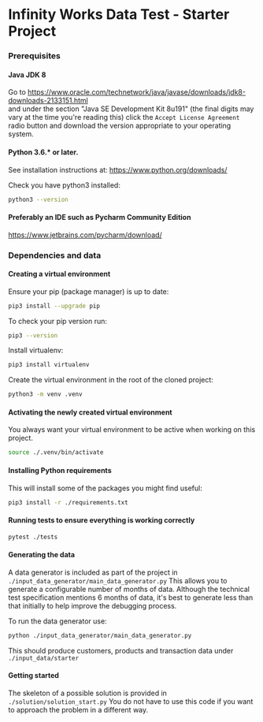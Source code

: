 # Infinity Works Data Test - Starter Project

### Prerequisites
#### Java JDK 8

Go to https://www.oracle.com/technetwork/java/javase/downloads/jdk8-downloads-2133151.html   
and under the section "Java SE Development Kit 8u191" (the final digits may vary at the time you're reading this)
click the `Accept License Agreement` radio button and download the version appropriate to your operating system.

#### Python 3.6.* or later.
 
See installation instructions at: https://www.python.org/downloads/
 
Check you have python3 installed:
```bash
python3 --version
```

#### Preferably an IDE such as Pycharm Community Edition

https://www.jetbrains.com/pycharm/download/


### Dependencies and data

#### Creating a virtual environment

Ensure your pip (package manager) is up to date:
```bash
pip3 install --upgrade pip
```
 
To check your pip version run:
```bash
pip3 --version
```
 
Install virtualenv:
```bash
pip3 install virtualenv
```
 
Create the virtual environment in the root of the cloned project:
```bash
python3 -m venv .venv
```

#### Activating the newly created virtual environment
 
You always want your virtual environment to be active when working on this project.
 
```bash
source ./.venv/bin/activate 
```

#### Installing Python requirements

This will install some of the packages you might find useful:  
```bash
pip3 install -r ./requirements.txt 
```

#### Running tests to ensure everything is working correctly

```bash
pytest ./tests
```

#### Generating the data

A data generator is included as part of the project in `./input_data_generator/main_data_generator.py`
This allows you to generate a configurable number of months of data.
Although the technical test specification mentions 6 months of data, it's best to generate
less than that initially to help improve the debugging process.

To run the data generator use:
```bash
python ./input_data_generator/main_data_generator.py
```

This should produce customers, products and transaction data under `./input_data/starter`


#### Getting started

The skeleton of a possible solution is provided in `./solution/solution_start.py`
You do not have to use this code if you want to approach the problem in a different way. 